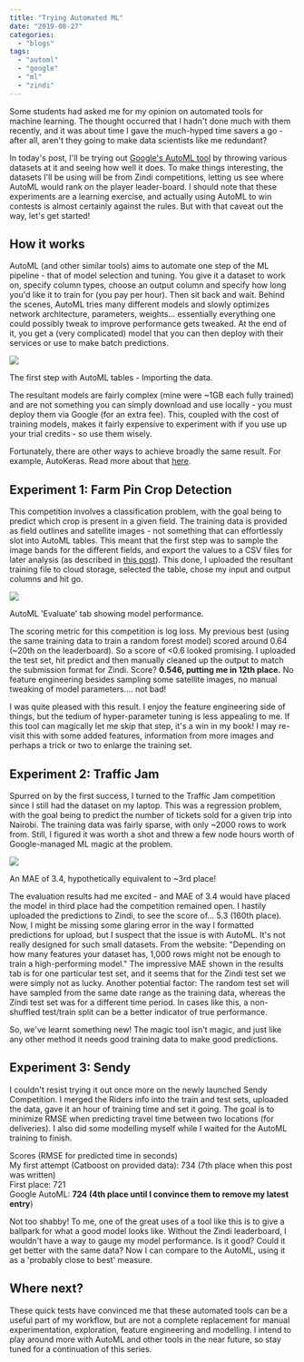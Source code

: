```yaml
---
title: "Trying Automated ML"
date: "2019-08-27"
categories: 
  - "blogs"
tags: 
  - "automl"
  - "google"
  - "ml"
  - "zindi"
---
```


Some students had asked me for my opinion on automated tools for machine learning. The thought occurred that I hadn't done much with them recently, and it was about time I gave the much-hyped time savers a go - after all, aren't they going to make data scientists like me redundant?

In today's post, I'll be trying out [Google's AutoML tool](https://cloud.google.com/automl/) by throwing various datasets at it and seeing how well it does. To make things interesting, the datasets I'll be using will be from Zindi competitions, letting us see where AutoML would rank on the player leader-board. I should note that these experiments are a learning exercise, and actually using AutoML to win contests is almost certainly against the rules. But with that caveat out the way, let's get started!

## How it works

AutoML (and other similar tools) aims to automate one step of the ML pipeline - that of model selection and tuning. You give it a dataset to work on, specify column types, choose an output column and specify how long you'd like it to train for (you pay per hour). Then sit back and wait. Behind the scenes, AutoML tries many different models and slowly optimizes network architecture, parameters, weights... essentially everything one could possibly tweak to improve performance gets tweaked. At the end of it, you get a (very complicated) model that you can then deploy with their services or use to make batch predictions.

![](https://datasciencecastnethome.files.wordpress.com/2019/08/screenshot-from-2019-08-27-11-03-25.png?w=615)

The first step with AutoML tables - Importing the data.

The resultant models are fairly complex (mine were ~1GB each fully trained) and are not something you can simply download and use locally - you must deploy them via Google (for an extra fee). This, coupled with the cost of training models, makes it fairly expensive to experiment with if you use up your trial credits - so use them wisely.

Fortunately, there are other ways to achieve broadly the same result. For example, AutoKeras. Read more about that [here](https://towardsdatascience.com/autokeras-the-killer-of-googles-automl-9e84c552a319).

## Experiment 1: Farm Pin Crop Detection

This competition involves a classification problem, with the goal being to predict which crop is present in a given field. The training data is provided as field outlines and satellite images - not something that can effortlessly slot into AutoML tables. This meant that the first step was to sample the image bands for the different fields, and export the values to a CSV files for later analysis (as described in [this post](https://datasciencecastnet.home.blog/2019/06/27/tutorial-improving-crop-type-predictions/)). This done, I uploaded the resultant training file to cloud storage, selected the table, chose my input and output columns and hit go.

![](https://datasciencecastnethome.files.wordpress.com/2019/08/screenshot-from-2019-08-27-08-58-33.png?w=1024)

AutoML 'Evaluate' tab showing model performance.

The scoring metric for this competition is log loss. My previous best (using the same training data to train a random forest model) scored around 0.64 (~20th on the leaderboard). So a score of <0.6 looked promising. I uploaded the test set, hit predict and then manually cleaned up the output to match the submission format for Zindi. Score? **0.546, putting me in 12th place.** No feature engineering besides sampling some satellite images, no manual tweaking of model parameters.... not bad!

I was quite pleased with this result. I enjoy the feature engineering side of things, but the tedium of hyper-parameter tuning is less appealing to me. If this tool can magically let me skip that step, it's a win in my book! I may re-visit this with some added features, information from more images and perhaps a trick or two to enlarge the training set.

## Experiment 2: Traffic Jam

Spurred on by the first success, I turned to the Traffic Jam competition since I still had the dataset on my laptop. This was a regression problem, with the goal being to predict the number of tickets sold for a given trip into Nairobi. The training data was fairly sparse, with only ~2000 rows to work from. Still, I figured it was worth a shot and threw a few node hours worth of Google-managed ML magic at the problem.

![](https://datasciencecastnethome.files.wordpress.com/2019/08/screenshot-from-2019-08-27-09-08-28.png?w=940)

An MAE of 3.4, hypothetically equivalent to ~3rd place!

The evaluation results had me excited - and MAE of 3.4 would have placed the model in third place had the competition remained open. I hastily uploaded the predictions to Zindi, to see the score of... 5.3 (160th place). Now, I might be missing some glaring error in the way I formatted predictions for upload, but I suspect that the issue is with AutoML. It's not really designed for such small datasets. From the website: "Depending on how many features your dataset has, 1,000 rows might not be enough to train a high-performing model." The impressive MAE shown in the results tab is for one particular test set, and it seems that for the Zindi test set we were simply not as lucky. Another potential factor: The random test set will have sampled from the same date range as the training data, whereas the Zindi test set was for a different time period. In cases like this, a non-shuffled test/train split can be a better indicator of true performance.

So, we've learnt something new! The magic tool isn't magic, and just like any other method it needs good training data to make good predictions.

## Experiment 3: Sendy

I couldn't resist trying it out once more on the newly launched Sendy Competition. I merged the Riders info into the train and test sets, uploaded the data, gave it an hour of training time and set it going. The goal is to minimize RMSE when predicting travel time between two locations (for deliveries). I also did some modelling myself while I waited for the AutoML training to finish.

Scores (RMSE for predicted time in seconds)  
My first attempt (Catboost on provided data): 734 (7th place when this post was written)  
First place: 721  
Google AutoML: **724 (4th place until I convince them to remove my latest entry**)

Not too shabby! To me, one of the great uses of a tool like this is to give a ballpark for what a good model looks like. Without the Zindi leaderboard, I wouldn't have a way to gauge my model performance. Is it good? Could it get better with the same data? Now I can compare to the AutoML, using it as a 'probably close to best' measure.

## Where next?

These quick tests have convinced me that these automated tools can be a useful part of my workflow, but are not a complete replacement for manual experimentation, exploration, feature engineering and modelling. I intend to play around more with AutoML and other tools in the near future, so stay tuned for a continuation of this series.
